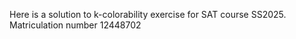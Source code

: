 Here is a solution to k-colorability exercise for SAT course SS2025. Matriculation number 12448702 
